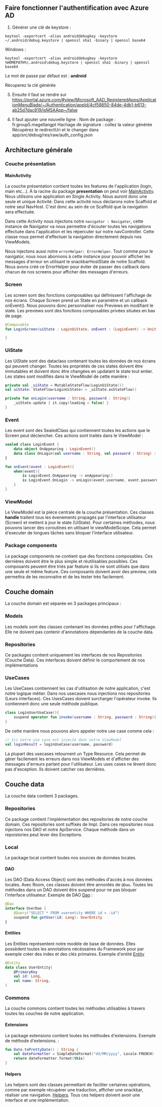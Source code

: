 ## Faire fonctionner l'authentification avec Azure AD

1) Générer une clé de keystore :

```shell
keytool -exportcert -alias androiddebugkey -keystore ~/.android/debug.keystore | openssl sha1 -binary | openssl base64
```

Windows : 
```shell
keytool -exportcert -alias androiddebugkey -keystore %HOMEPATH%\.android\debug.keystore | openssl sha1 -binary | openssl base64
```
Le mot de passe par défaut est : **android**

Récuperez la clé générée

3) Ensuite il faut se rendre sur https://portal.azure.com/#view/Microsoft_AAD_RegisteredApps/ApplicationMenuBlade/~/Authentication/appId/4cf58850-84de-4db1-b613-ab25d7dac819/isMSAApp~/false



4) Il faut ajouter une nouvelle ligne :
Nom de package : fr.group5.magellangpt
Hachage de signature : collez la valeur générée
Récupérez le redirectUri et le changer dans app/src/debug/res/raw/auth_config.json


## Architecture générale

### Couche présentation

#### MainActivity

La couche présentation contient toutes les features de l'application (login, main etc...). À la racine du package **presentation** on peut voir [MainActivity](./app/src/main/java/fr/group5/magellangpt/presentation/MainActivity.kt). Nous utilisons une application en Single Activity. Nous auront donc une seule et unique Activité. Dans cette activité nous déclarons notre Scaffold et notre seul NavHost. C'est donc au sein de ce Scaffold que la navigation sera effectuée.

Dans cette Activity nous injectons notre `navigator : Navigator`, cette instance de Navigator va nous permettre d'écouter toutes les navigations effectuée dans l'application et les répercuter sur notre navController. Cette classe nous permet d'effectuer la navigation directement depuis nos ViewModels.

Nous injectons aussi notre `errorHelper: ErrorHelper`. Tout comme pour le navigator, nous nous abonnons à cette instance pour pouvoir afficher les messages d'erreur en utilisant le snackbarHostState de notre Scaffold. Nous avons créé ce ErrorHelper pour éviter de passer des callback dans chacun de nos screens pour afficher des messages d'erreurs.


### Screen

Les screen sont des fonctions composables qui définissent l'affichage de nos écrans. Chaque Screen prend un State en paramètre et un callback onEvent(). Nous pouvons donc personnaliser nos Previews en modifiant le state. Les previews sont des fonctions composables privées situées en bas de page.

```kotlin
@Composable
fun LoginScreen(uiState : LoginUiState, onEvent : (LoginEvent) -> Unit){

}
```

### UiState

Les UiState sont des dataclass contenant toutes les données de nos écrans qui peuvent changer. Toutes les propriétés de ces states doivent être immutables et doivent donc être changées en updatant le state tout entier. Les states sont modifiés dans le ViewModel de cette manière :

```kotlin
private val _uiState = MutableStateFlow(LoginUiState())
val uiState: StateFlow<LoginUiState> = _uiState.asStateFlow()

private fun onLogin(username : String, password : String){
    _uiState.update { it.copy(loading = false) }
}
```

### Event

Les event sont des SealedClass qui contiennent toutes les actions que le Screen peut déclencher. Ces actions sont traités dans le ViewModel :

```kotlin
sealed class LoginEvent {
    data object OnAppearing : LoginEvent()
    data class OnLogin(val username : String, val password : String) : LoginEvent()
}

fun onEvent(event : LoginEvent){
    when(event){
        is LoginEvent.OnAppearing -> onAppearing()
        is LoginEvent.OnLogin -> onLogin(event.username, event.password)
    }
}
```

### ViewModel

Le ViewModel est la pièce centrale de la couche présentation. Ces classes **handle** traitent tous les évenements propagés par l'interface utilisateur (Screen) et mettent à jour le state (UiState). Pour certaines méthodes, nous pouvons lancer des coroutines en utilisant le viewModelScope. Cela permet d'executer de longues tâches sans bloquer l'interface utilisateur.


### Package components

Le package components ne contient que des fonctions composables. Ces dernières doivent être le plus simple et réutilisables possibles. Ces composants peuvent être triés par feature si ils ne sont utilisés que dans une seule et même feature. Ces composants doivent avoir des preview, cela permettra de les reconnaitre et de les tester très facilement.

## Couche domain

La couche domain est séparée en 3 packages principaux :


### Models

Les models sont des classes contenant les données prêtes pour l'affichage. Elle ne doivent pas contenir d'annotations dépendantes de la couche data. 


### Repositories

Ce packages contient uniquement les interfaces de nos Repositories (Couche Data). Ces interfaces doivent définir le comportement de nos implémentations


### UseCases

Les UseCases contiennent les cas d'utilisation de notre application, c'est notre logique métier. Dans nos usecases nous injections nos repositories (Leurs interfaces). Ces UsesCases doivent surcharger l'opérateur invoke. Ils contiennent donc une seule méthode publique.

```kotlin
class LoginUserUseCase(){
    suspend operator fun invoke(username : String, password : String){ }
}
```

De cette manière nous pouvons alors appeler notre use case comme cela :

```kotlin
// Ici notre use case est injecté dans notre ViewModel
val loginResult = loginUseCase(username, password)
```

La plupart des usecases retournent un Type Resource. Cela permet de gérer facilement les erreurs dans nos ViewModels et d'afficher des messages d'erreurs parlant pour l'utilisateur. Les uses cases ne lèvent donc pas d'exception. Ils doivent catcher ces dernières.


## Couche data

La couche data contient 3 packages. 

### Repositories

Ce package contient l'implémentation des repositories de notre couche domain. Ces repositories sont suffixés de Impl. Dans ces repositories nous injectons nos DAO et notre ApiService. Chaque méthode dans un repoistories peut lever des Exceptions.

### Local

Le package local contient toutes nos sources de données locales. 

#### DAO

Les DAO (Data Access Object) sont des méthodes d'accès à nos données locales. Avec Room, ces classes doivent être annontés de `@Dao`. Toutes les méthodes dans un DAO doivent être suspend pour ne pas bloquer l'interface utilisateur. Exemple de DAO [Dao](./app/src/main/java/fr/group5/magellangpt/data/local/dao/) :
```kotlin
@Dao
interface UserDao {
    @Query("SELECT * FROM userentity WHERE id = :id")
    suspend fun getUser(id: Long): UserEntity
}
```

#### Entities

Les Entities représentent notre modèle de base de données. Elles possèdent toutes les annotations nécéssaires du Framework pour par exemple créer des index et des clés primaires. Exemple d'entité [Entity](./app/src/main/java/fr/group5/magellangpt/data/local/entities)

```kotlin
@Entity
data class UserEntity(
    @PrimaryKey
    val id: Long,
    val name: String,
)
```

### Commons

La couche commons contient toutes les méthodes utilisables à travers toutes les couches de notre application.

#### Extensions

Le package extensions contient toutes les méthodes d'extensions. Exemple de méthode d'extensions. : 
```kotlin
fun Date.toPrettyDate() : String {
    val dateFormatter = SimpleDateFormat("dd/MM/yyyy", Locale.FRENCH)
    return dateFormatter.format(this)
}
```

#### Helpers

Les helpers sont des classes permettant de faciliter certaines opérations, comme par exemple récupérer une traduction, afficher une snackbar, réaliser une navigation. [Helpers](./app/src/main/java/fr/thomasbernard03/rickandmorty/commons/helpers/). Tous ces helpers doivent avoir une interface et une implémentation.